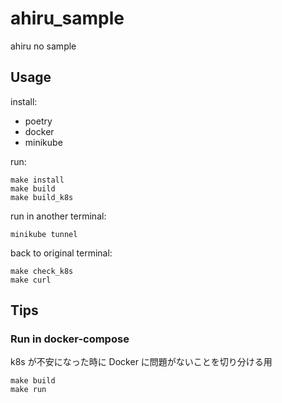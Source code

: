 # ahiru_sample
ahiru no sample

## Usage

install:
- poetry
- docker
- minikube

run:
```
make install
make build
make build_k8s
```

run in another terminal:
```
minikube tunnel
```

back to original terminal:
```
make check_k8s
make curl
```

## Tips

### Run in docker-compose

k8s が不安になった時に Docker に問題がないことを切り分ける用

```
make build
make run
```
